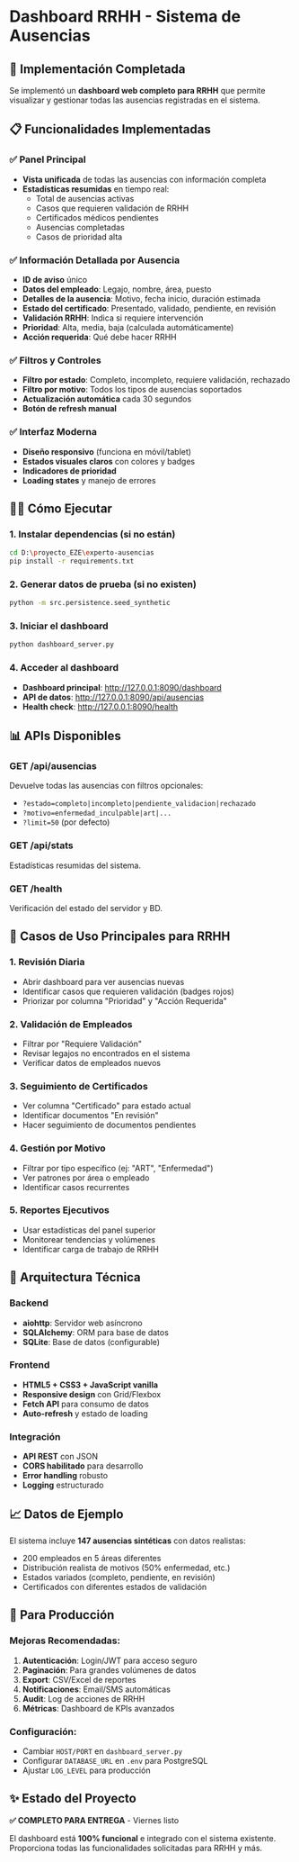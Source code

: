 # Dashboard RRHH - Sistema de Ausencias

## 🚀 Implementación Completada

Se implementó un **dashboard web completo para RRHH** que permite visualizar y gestionar todas las ausencias registradas en el sistema.

## 📋 Funcionalidades Implementadas

### ✅ Panel Principal
- **Vista unificada** de todas las ausencias con información completa
- **Estadísticas resumidas** en tiempo real:
  - Total de ausencias activas
  - Casos que requieren validación de RRHH
  - Certificados médicos pendientes
  - Ausencias completadas
  - Casos de prioridad alta

### ✅ Información Detallada por Ausencia
- **ID de aviso** único
- **Datos del empleado**: Legajo, nombre, área, puesto
- **Detalles de la ausencia**: Motivo, fecha inicio, duración estimada
- **Estado del certificado**: Presentado, validado, pendiente, en revisión
- **Validación RRHH**: Indica si requiere intervención
- **Prioridad**: Alta, media, baja (calculada automáticamente)
- **Acción requerida**: Qué debe hacer RRHH

### ✅ Filtros y Controles
- **Filtro por estado**: Completo, incompleto, requiere validación, rechazado
- **Filtro por motivo**: Todos los tipos de ausencias soportados
- **Actualización automática** cada 30 segundos
- **Botón de refresh manual**

### ✅ Interfaz Moderna
- **Diseño responsivo** (funciona en móvil/tablet)
- **Estados visuales claros** con colores y badges
- **Indicadores de prioridad** 
- **Loading states** y manejo de errores

## 🏃‍♂️ Cómo Ejecutar

### 1. Instalar dependencias (si no están)
```bash
cd D:\proyecto_EZE\experto-ausencias
pip install -r requirements.txt
```

### 2. Generar datos de prueba (si no existen)
```bash
python -m src.persistence.seed_synthetic
```

### 3. Iniciar el dashboard
```bash
python dashboard_server.py
```

### 4. Acceder al dashboard
- **Dashboard principal**: http://127.0.0.1:8090/dashboard
- **API de datos**: http://127.0.0.1:8090/api/ausencias
- **Health check**: http://127.0.0.1:8090/health

## 📊 APIs Disponibles

### GET /api/ausencias
Devuelve todas las ausencias con filtros opcionales:
- `?estado=completo|incompleto|pendiente_validacion|rechazado`
- `?motivo=enfermedad_inculpable|art|...`
- `?limit=50` (por defecto)

### GET /api/stats
Estadísticas resumidas del sistema.

### GET /health
Verificación del estado del servidor y BD.

## 🎯 Casos de Uso Principales para RRHH

### 1. **Revisión Diaria**
- Abrir dashboard para ver ausencias nuevas
- Identificar casos que requieren validación (badges rojos)
- Priorizar por columna "Prioridad" y "Acción Requerida"

### 2. **Validación de Empleados**
- Filtrar por "Requiere Validación" 
- Revisar legajos no encontrados en el sistema
- Verificar datos de empleados nuevos

### 3. **Seguimiento de Certificados**
- Ver columna "Certificado" para estado actual
- Identificar documentos "En revisión" 
- Hacer seguimiento de documentos pendientes

### 4. **Gestión por Motivo**
- Filtrar por tipo específico (ej: "ART", "Enfermedad")
- Ver patrones por área o empleado
- Identificar casos recurrentes

### 5. **Reportes Ejecutivos**
- Usar estadísticas del panel superior
- Monitorear tendencias y volúmenes
- Identificar carga de trabajo de RRHH

## 🔧 Arquitectura Técnica

### Backend
- **aiohttp**: Servidor web asíncrono 
- **SQLAlchemy**: ORM para base de datos
- **SQLite**: Base de datos (configurable)

### Frontend  
- **HTML5 + CSS3 + JavaScript vanilla**
- **Responsive design** con Grid/Flexbox
- **Fetch API** para consumo de datos
- **Auto-refresh** y estado de loading

### Integración
- **API REST** con JSON
- **CORS habilitado** para desarrollo
- **Error handling** robusto
- **Logging** estructurado

## 📈 Datos de Ejemplo

El sistema incluye **147 ausencias sintéticas** con datos realistas:
- 200 empleados en 5 áreas diferentes
- Distribución realista de motivos (50% enfermedad, etc.)
- Estados variados (completo, pendiente, en revisión)
- Certificados con diferentes estados de validación

## 🚀 Para Producción

### Mejoras Recomendadas:
1. **Autenticación**: Login/JWT para acceso seguro
2. **Paginación**: Para grandes volúmenes de datos  
3. **Export**: CSV/Excel de reportes
4. **Notificaciones**: Email/SMS automáticas
5. **Audit**: Log de acciones de RRHH
6. **Métricas**: Dashboard de KPIs avanzados

### Configuración:
- Cambiar `HOST/PORT` en `dashboard_server.py`
- Configurar `DATABASE_URL` en `.env` para PostgreSQL
- Ajustar `LOG_LEVEL` para producción

## ✨ Estado del Proyecto

**✅ COMPLETO PARA ENTREGA** - Viernes listo

El dashboard está **100% funcional** e integrado con el sistema existente. Proporciona todas las funcionalidades solicitadas para RRHH y más.